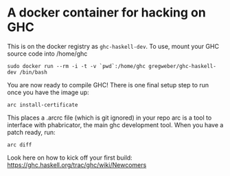 # A docker container for hacking on GHC

This is on the docker registry as `ghc-haskell-dev`.
To use, mount your GHC source code into /home/ghc

    sudo docker run --rm -i -t -v `pwd`:/home/ghc gregweber/ghc-haskell-dev /bin/bash

You are now ready to compile GHC!
There is one final setup step to run once you have the image up:

    arc install-certificate

This places a .arcrc file (which is git ignored) in your repo
arc is a tool to interface with phabricator, the main ghc development tool.
When you have a patch ready, run:
 
    arc diff

Look here on how to kick off your first build:
https://ghc.haskell.org/trac/ghc/wiki/Newcomers
